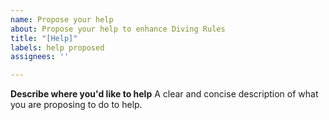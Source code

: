 ```yaml
---
name: Propose your help
about: Propose your help to enhance Diving Rules
title: "[Help]"
labels: help proposed
assignees: ''

---
```


**Describe where you'd like to help**
A clear and concise description of what you are proposing to do to help.
